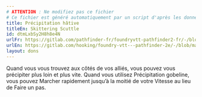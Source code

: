 ```yaml
---
# ATTENTION : Ne modifiez pas ce fichier
# Ce fichier est généré automatiquement par un script d'après les données du module Foundry VTT officiel et de sa traduction
title: Précipitation hâtive
titleEn: Skittering Scuttle
id: dtmLxbSy2H8h8e4N
urlFr: https://gitlab.com/pathfinder-fr/foundryvtt-pathfinder2-fr/-/blob/master/data/feats/dtmLxbSy2H8h8e4N.htm
urlEn: https://gitlab.com/hooking/foundry-vtt---pathfinder-2e/-/blob/master/packs/data/feats.db/skittering-scuttle.json
layout: dons
---
```

Quand vous vous trouvez aux côtés de vos alliés, vous pouvez vous précipiter plus loin et plus vite. Quand vous utilisez Précipitation gobeline, vous pouvez Marcher rapidement jusqu’à la moitié de votre Vitesse au lieu de Faire un pas.
